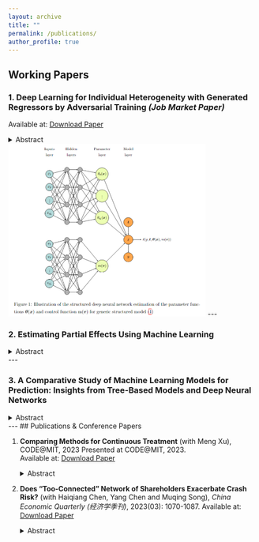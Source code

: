 ```yaml
---
layout: archive
title: ""
permalink: /publications/
author_profile: true
---
```




## Working Papers

### 1. **Deep Learning for Individual Heterogeneity with Generated Regressors by Adversarial Training** *(Job Market Paper)*
Available at: [Download Paper](https://yifeiding-ucr.github.io/files/Deep_learning_for_individual_heterogeneity_with_generated_regressors_Job_Market_Update.pdf)
<details>
  <summary>Abstract</summary>
  <p>We propose a semiparametric framework that combines machine learning with generated regressors via control function to capture individual heterogeneity while addressing endogeneity and sample selection bias in complex econometric models. This approach models individual heterogeneity through high-dimensional observable characteristics, with generated regressors supporting the control function to manage endogeneity or sample selection bias flexibly across various economic structures. Leveraging a tailored deep learning architecture, our framework integrates control functions and parameter functions seamlessly, enabling its adaptation to diverse econometric models. Using adversarial training, we achieve sup-norm convergence rates of parameter functions and control function at the optimal min-max rate, which enhances robustness and yields valid inferences for inferential structural parameters in high-dimensional settings. Extending the Double Machine Learning (DML) approach, we incorporate endogenous components and establish a new influence function that directly includes generated regressors, broadening the framework’s applicability across econometric models. With automatic differentiation in PyTorch, the influence function applies directly to data, streamlining inference and supporting various structural parameters without additional calculations. This integration makes the framework particularly useful in applied settings where individual heterogeneity and endogeneity are critical, such as personalized policy-making, targeted economic interventions, and customized optimizations in technology. Our simulations demonstrate superior performance, validating this framework’s practical use in econometric analysis where heterogeneity and endogeneity are key considerations.</p>
</details>

<img src="../images/Structural%20deep%20neural%20network.png" alt="Structured Deep Neural Network Estimation" width="400">
---

### 2. **Estimating Partial Effects Using Machine Learning**

<details>
  <summary>Abstract</summary>
  <p>In this paper, we explore the use of machine learning techniques for estimating partial derivatives, which is a critical step towards understanding causal relationships in econometric analysis. By leveraging modern machine learning           methods, such as tree-based models and deep neural networks, we assess their effectiveness in recovering regression functions and estimating partial derivatives. We introduce a novel tree-based model, Boosting Smooth Transition Regression       Trees (BooST), and compare its performance with other models, including Boosting of Symmetric Smooth Additive Regression Trees (SMARTboost) and deep neural networks (DNNs). Simulations, based on the well-known Friedman data generating process   (DGP), demonstrate the superiority of BooST in estimating partial effects across various signal-to-noise environments and in the presence of redundant variables. The empirical applications, including the study of Engel curves, further           highlight the ability of BooST to outperform other machine learning models in accurately estimating partial derivatives. Our findings suggest that BooST provides a powerful tool for nonparametric regression and causal inference, especially in   econometric contexts where accurate estimation of marginal effects is crucial.</p>
</details>
---

### 3. **A Comparative Study of Machine Learning Models for Prediction: Insights from Tree-Based Models and Deep Neural Networks**

<details>
  <summary>Abstract</summary>
  <p>The growing influence of machine learning (ML) and big data technologies has significantly reshaped many scientific disciplines, including econometrics. This paper conducts a detailed comparative analysis of various tree-based and deep       learning models, focusing on their prediction capabilities. The models examined include neural networks (e.g., MLP, ResNet), and several advanced tree-based models (e.g., Boost-
  Smooth, SMARTboost and Random Forest). Additionally, we explore different prediction combination techniques to evaluate whether combining predictions from multiple models enhances predictive accuracy. Using simulations from the comprehensive    data generating processes (DGP), we systematically compare the performance of these models under varying levels of noise and the presence of irrelevant features. Our findings reveal that tree-based models like SMARTboost and BooST demonstrate   robust performance, particularly in low signal-to-noise scenarios, where they often outperform neural networks. Moreover, the inclusion of ensemble methods, such as median and simple average combinations, further improves prediction             stability. Two real-world economic applications—Engel curve prediction and stock price crash risk prediction—highlight the practical implications of our analysis, showing the advantages of tree-based methods in capturing both linear and         nonlinear data structures, while DNNs struggle in noisy and nonlinear environments. Our study emphasizes the need for careful model selection and the potential benefits of hybridizing prediction models for complex data tasks.</p>
</details>
---
## Publications & Conference Papers

1. **Comparing Methods for Continuous Treatment** (with Meng Xu), CODE@MIT, 2023 
   Presented at CODE@MIT, 2023.  
   Available at: [Download Paper](https://yifeiding-ucr.github.io/files/Continuous_Treatment_Method_Comparison_CODE.pdf)
   <details>
     <summary>Abstract</summary>
     <p>This paper presents a comparative study of two advanced methodologies for estimating the effects of continuous treatments on outcome variables in large-scale tech applications. We focus on dose-response curves and marginal effects to         address various business scenarios, such as the impact of ad frequency on user conversions, geolocation campaigns on local engagement, and latency on app performance. Our investigation centers around two promising approaches: entropy            balancing for continuous treatment and double/debiased machine learning (DML). Using semi-synthetic data based on Snapchat user behavior, we evaluate these methods' performance in terms of scalability, flexibility, and precision in              handling high-dimensional, non-linear relationships between outcome variables, continuous treatments, and confounders. The study finds that tree-based machine learning models, particularly XGBOOST and Boostsmooth, outperform balancing           approaches in estimating dose-response curves, while the balancing method performs best for marginal effect estimation. Notably, our findings also challenge the efficacy of the kernel-based selection model in the double machine             learning process, prompting a reconsideration of its utility in real-world applications.</p>
   </details>

2. **Does “Too-Connected” Network of Shareholders Exacerbate Crash Risk?** (with Haiqiang Chen, Yang Chen and Muqing Song), *China Economic Quarterly (经济学季刊)*, 2023(03): 1070-1087. 
   Available at: [Download Paper](https://www.nsd.pku.edu.cn/pub/chnsd/docs/20230719150300278598.pdf)
   <details>
     <summary>Abstract</summary>
     <p>Using quarterly data from the top 10 largest shareholders of A-share stock markets from 2003 to 2018, we construct a network of influential shareholders. Our findings reveal that firms with more interconnected shareholders face higher         crash risk, especially when dominated by financial institutional shareholders or those with higher shareholding ratios. In contrast, state ownership and robust corporate governance significantly mitigate this risk. Mechanism analysis            shows that firms with higher network centrality tend to have a higher goodwill-to-market value ratio, a greater proportion of related-party transactions to total assets, and larger M&A premiums, yet exhibit lower corporate governance            transparency.    These results suggest that overly connected shareholder networks may encourage tunneling behavior, exacerbating the crash risk for listed companies.</p>
   </details>


